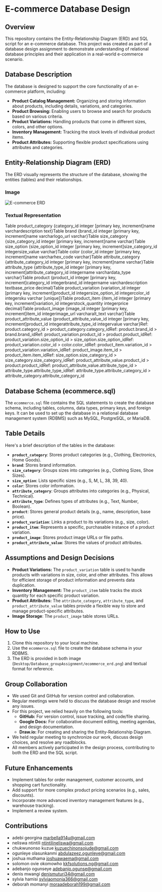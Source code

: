 # E-commerce Database Design

## Overview

This repository contains the Entity-Relationship Diagram (ERD) and SQL script for an e-commerce database. This project was created as part of a database design assignment to demonstrate understanding of relational database principles and their application in a real-world e-commerce scenario.

## Database Description

The database is designed to support the core functionality of an e-commerce platform, including:

* **Product Catalog Management:** Organizing and storing information about products, including details, variations, and categories.
* **Product Browsing:** Enabling users to browse and search for products based on various criteria.
* **Product Variations:** Handling products that come in different sizes, colors, and other options.
* **Inventory Management:** Tracking the stock levels of individual product items.
* **Product Attributes:** Supporting flexible product specifications using attributes and categories.

## Entity-Relationship Diagram (ERD)

The ERD visually represents the structure of the database, showing the entities (tables) and their relationships.

### Image
![E-commerce ERD](Desktop/Database_groupAssignment/ecommerce_erd.png)

### Textual Representation

Table product_category {category_id integer [primary key, increment]name varchardescription text}Table brand {brand_id integer [primary key, increment]name varcharlogo_url varchar}Table size_category {size_category_id integer [primary key, increment]name varchar}Table size_option {size_option_id integer [primary key, increment]size_category_id integersize_value varchar}Table color {color_id integer [primary key, increment]name varcharhex_code varchar}Table attribute_category {attribute_category_id integer [primary key, increment]name varchar}Table attribute_type {attribute_type_id integer [primary key, increment]attribute_category_id integername varchardata_type varchar}Table product {product_id integer [primary key, increment]category_id integerbrand_id integername varchardescription textbase_price decimal}Table product_variation {variation_id integer [primary key, increment]product_id integersize_option_id integercolor_id integersku varchar [unique]}Table product_item {item_id integer [primary key, increment]variation_id integerstock_quantity integerprice decimal}Table product_image {image_id integer [primary key, increment]item_id integerimage_url varcharalt_text varchar}Table product_attribute_value {product_attribute_value_id integer [primary key, increment]product_id integerattribute_type_id integervalue varchar}Ref: product.category_id > product_category.category_idRef: product.brand_id > brand.brand_idRef: product_variation.product_id > product.product_idRef: product_variation.size_option_id > size_option.size_option_idRef: product_variation.color_id > color.color_idRef: product_item.variation_id > product_variation.variation_idRef: product_image.item_id > product_item.item_idRef: size_option.size_category_id > size_category.size_category_idRef: product_attribute_value.product_id > product.product_idRef: product_attribute_value.attribute_type_id > attribute_type.attribute_type_idRef: attribute_type.attribute_category_id > attribute_category.attribute_category_id
## Database Schema (ecommerce.sql)

The `ecommerce.sql` file contains the SQL statements to create the database schema, including tables, columns, data types, primary keys, and foreign keys.  It can be used to set up the database in a relational database management system (RDBMS) such as MySQL, PostgreSQL, or MariaDB.

## Table Details

Here's a brief description of the tables in the database:

* **`product_category`**: Stores product categories (e.g., Clothing, Electronics, Home Goods).
* **`brand`**: Stores brand information.
* **`size_category`**: Groups sizes into categories (e.g., Clothing Sizes, Shoe Sizes).
* **`size_option`**: Lists specific sizes (e.g., S, M, L, 38, 39, 40).
* **`color`**: Stores color information.
* **`attribute_category`**: Groups attributes into categories (e.g., Physical, Technical).
* **`attribute_type`**: Defines types of attributes (e.g., Text, Number, Boolean).
* **`product`**: Stores general product details (e.g., name, description, base price).
* **`product_variation`**: Links a product to its variations (e.g., size, color).
* **`product_item`**: Represents a specific, purchasable instance of a product variation.
* **`product_image`**: Stores product image URLs or file paths.
* **`product_attribute_value`**: Stores the values of product attributes.

## Assumptions and Design Decisions

* **Product Variations:** The `product_variation` table is used to handle products with variations in size, color, and other attributes.  This allows for efficient storage of product information and prevents data duplication.
* **Inventory Management:** The `product_item` table tracks the stock quantity for each specific product variation.
* **Product Attributes:** The `attribute_category`, `attribute_type`, and `product_attribute_value` tables provide a flexible way to store and manage product-specific attributes.
* **Image Storage**: The `product_image` table stores URLs.

## How to Use

1.  Clone this repository to your local machine.
2.  Use the `ecommerce.sql` file to create the database schema in your RDBMS.
3.  The ERD is provided in both image (`Desktop/Database_groupAssignment/ecommerce_erd.png`) and textual format for reference.

## Group Collaboration

* We used Git and GitHub for version control and collaboration.
* Regular meetings were held to discuss the database design and resolve any issues.
* For this project, we relied heavily on the following tools:
    * **GitHub:** For version control, issue tracking, and code/file sharing.
    * **Google Docs:** For collaborative document editing, meeting agendas, and design documentation.
    * **Draw.io:** For creating and sharing the Entity-Relationship Diagram.
* We held regular meeting to synchronize our work, discuss design choices, and resolve any roadblocks.
* All members actively participated in the design process, contributing to both the ERD and the SQL script.


## Future Enhancements

* Implement tables for order management, customer accounts, and shopping cart functionality.
* Add support for more complex product pricing scenarios (e.g., sales, discounts).
* Incorporate more advanced inventory management features (e.g., warehouse tracking).
* Implement a review system.

## Contributions

* adebi	georgina marbella914u@gmail.com
* neliswa	ntintili ntintilineliswa@gmail.com
* chukwunonso	kuzue kuzuechinonsojude@gmail.com
* ogunleye	olasunkanmi abdulazeez.ogunleye@gmail.com
* joshua	muthama joshuawaema@gmail.com
* solomon ovie	okomowho kkfsolutions.ng@gmail.com
* adebanjo	ogunseye adebanjo.ogunse@gmail.com
* denis	mwangi denismuturi34@gmail.com
* sylvia	hamisi	sylviaomonja366@gmail.com
* deborah	momanyi	moraadeborah199@gmail.com


